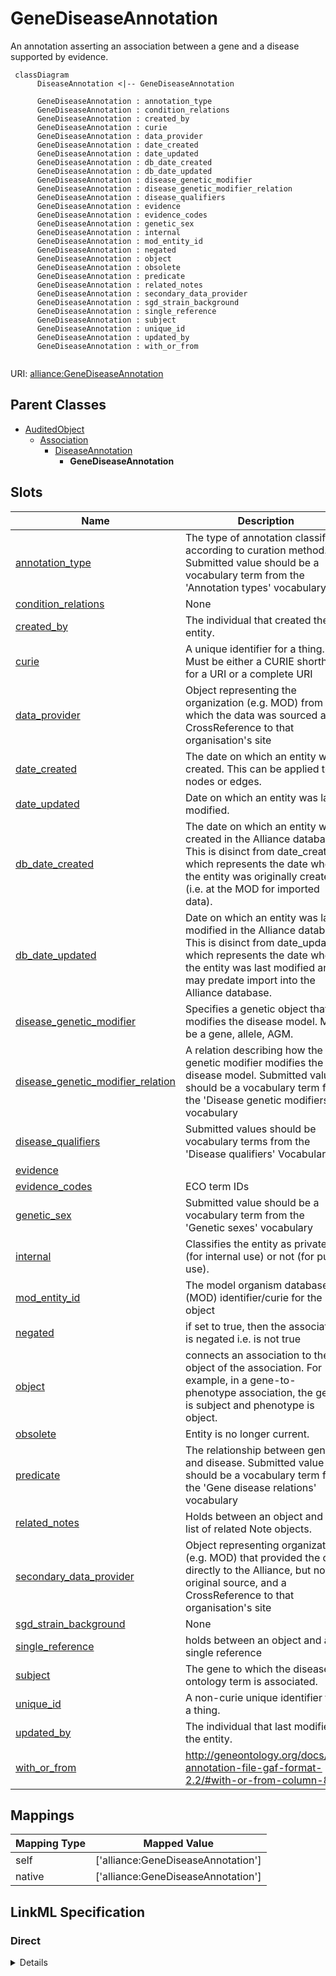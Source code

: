# GeneDiseaseAnnotation

An annotation asserting an association between a gene and a disease supported by evidence.


```mermaid
 classDiagram
      DiseaseAnnotation <|-- GeneDiseaseAnnotation
      
      GeneDiseaseAnnotation : annotation_type
      GeneDiseaseAnnotation : condition_relations
      GeneDiseaseAnnotation : created_by
      GeneDiseaseAnnotation : curie
      GeneDiseaseAnnotation : data_provider
      GeneDiseaseAnnotation : date_created
      GeneDiseaseAnnotation : date_updated
      GeneDiseaseAnnotation : db_date_created
      GeneDiseaseAnnotation : db_date_updated
      GeneDiseaseAnnotation : disease_genetic_modifier
      GeneDiseaseAnnotation : disease_genetic_modifier_relation
      GeneDiseaseAnnotation : disease_qualifiers
      GeneDiseaseAnnotation : evidence
      GeneDiseaseAnnotation : evidence_codes
      GeneDiseaseAnnotation : genetic_sex
      GeneDiseaseAnnotation : internal
      GeneDiseaseAnnotation : mod_entity_id
      GeneDiseaseAnnotation : negated
      GeneDiseaseAnnotation : object
      GeneDiseaseAnnotation : obsolete
      GeneDiseaseAnnotation : predicate
      GeneDiseaseAnnotation : related_notes
      GeneDiseaseAnnotation : secondary_data_provider
      GeneDiseaseAnnotation : sgd_strain_background
      GeneDiseaseAnnotation : single_reference
      GeneDiseaseAnnotation : subject
      GeneDiseaseAnnotation : unique_id
      GeneDiseaseAnnotation : updated_by
      GeneDiseaseAnnotation : with_or_from
      

```



URI: [alliance:GeneDiseaseAnnotation](http://alliancegenome.org/GeneDiseaseAnnotation)


## Parent Classes

* [AuditedObject](AuditedObject.md)
    * [Association](Association.md)
        * [DiseaseAnnotation](DiseaseAnnotation.md)
            * **GeneDiseaseAnnotation**




<!-- no inheritance hierarchy -->


## Slots

| Name | Description  |
| ---  | ---  |
| [annotation_type](annotation_type.md) | The type of annotation classified according to curation method. Submitted value should be a vocabulary term from the 'Annotation types' vocabulary |
| [condition_relations](condition_relations.md) | None |
| [created_by](created_by.md) | The individual that created the entity. |
| [curie](curie.md) | A unique identifier for a thing. Must be either a CURIE shorthand for a URI or a complete URI |
| [data_provider](data_provider.md) | Object representing the organization (e.g. MOD) from which the data was sourced and a CrossReference to that organisation's site |
| [date_created](date_created.md) | The date on which an entity was created. This can be applied to nodes or edges. |
| [date_updated](date_updated.md) | Date on which an entity was last modified. |
| [db_date_created](db_date_created.md) | The date on which an entity was created in the Alliance database.  This is disinct from date_created, which represents the date when the entity was originally created (i.e. at the MOD for imported data). |
| [db_date_updated](db_date_updated.md) | Date on which an entity was last modified in the Alliance database.  This is disinct from date_updated, which represents the date when the entity was last modified and may predate import into the Alliance database. |
| [disease_genetic_modifier](disease_genetic_modifier.md) | Specifies a genetic object that modifies the disease model. May be a gene, allele, AGM. |
| [disease_genetic_modifier_relation](disease_genetic_modifier_relation.md) | A relation describing how the genetic modifier modifies the disease model. Submitted value should be a vocabulary term from the 'Disease genetic modifiers' vocabulary |
| [disease_qualifiers](disease_qualifiers.md) | Submitted values should be vocabulary terms from the 'Disease qualifiers' Vocabulary |
| [evidence](evidence.md) |  |
| [evidence_codes](evidence_codes.md) | ECO term IDs |
| [genetic_sex](genetic_sex.md) | Submitted value should be a vocabulary term from the 'Genetic sexes' vocabulary |
| [internal](internal.md) | Classifies the entity as private (for internal use) or not (for public use). |
| [mod_entity_id](mod_entity_id.md) | The model organism database (MOD) identifier/curie for the object |
| [negated](negated.md) | if set to true, then the association is negated i.e. is not true |
| [object](object.md) | connects an association to the object of the association. For example, in a gene-to-phenotype association, the gene is subject and phenotype is object. |
| [obsolete](obsolete.md) | Entity is no longer current. |
| [predicate](predicate.md) | The relationship between gene and disease. Submitted value should be a vocabulary term from the 'Gene disease relations' vocabulary |
| [related_notes](related_notes.md) | Holds between an object and a list of related Note objects. |
| [secondary_data_provider](secondary_data_provider.md) | Object representing organization (e.g. MOD) that provided the data directly to the Alliance, but not the original source, and a CrossReference to that organisation's site |
| [sgd_strain_background](sgd_strain_background.md) | None |
| [single_reference](single_reference.md) | holds between an object and a single reference |
| [subject](subject.md) | The gene to which the disease ontology term is associated. |
| [unique_id](unique_id.md) | A non-curie unique identifier for a thing. |
| [updated_by](updated_by.md) | The individual that last modified the entity. |
| [with_or_from](with_or_from.md) | http://geneontology.org/docs/go-annotation-file-gaf-format-2.2/#with-or-from-column-8 |


## Mappings

| Mapping Type | Mapped Value |
| ---  | ---  |
| self | ['alliance:GeneDiseaseAnnotation'] |
| native | ['alliance:GeneDiseaseAnnotation'] |




## LinkML Specification

<!-- TODO: investigate https://stackoverflow.com/questions/37606292/how-to-create-tabbed-code-blocks-in-mkdocs-or-sphinx -->

### Direct

<details>
```yaml
name: GeneDiseaseAnnotation
description: An annotation asserting an association between a gene and a disease supported
  by evidence.
from_schema: https://github.com/alliance-genome/agr_persistent_schema/phenotypeAndDiseaseAnnotation.yaml
is_a: DiseaseAnnotation
slots:
- sgd_strain_background
slot_usage:
  subject:
    name: subject
    description: The gene to which the disease ontology term is associated.
    domain_of:
    - Association
    - VariantConsequence
    range: Gene
    required: true
  predicate:
    name: predicate
    description: The relationship between gene and disease. Submitted value should
      be a vocabulary term from the 'Gene disease relations' vocabulary
    domain_of:
    - Association
    - GeneToGeneOrthology
    range: VocabularyTerm
    required: true

```
</details>

### Induced

<details>
```yaml
name: GeneDiseaseAnnotation
description: An annotation asserting an association between a gene and a disease supported
  by evidence.
from_schema: https://github.com/alliance-genome/agr_persistent_schema/phenotypeAndDiseaseAnnotation.yaml
is_a: DiseaseAnnotation
slot_usage:
  subject:
    name: subject
    description: The gene to which the disease ontology term is associated.
    domain_of:
    - Association
    - VariantConsequence
    range: Gene
    required: true
  predicate:
    name: predicate
    description: The relationship between gene and disease. Submitted value should
      be a vocabulary term from the 'Gene disease relations' vocabulary
    domain_of:
    - Association
    - GeneToGeneOrthology
    range: VocabularyTerm
    required: true
attributes:
  sgd_strain_background:
    name: sgd_strain_background
    from_schema: https://github.com/alliance-genome/agr_persistent_schema/phenotypeAndDiseaseAnnotation.yaml
    alias: sgd_strain_background
    owner: GeneDiseaseAnnotation
    domain_of:
    - GenePhenotypeAnnotation
    - GeneDiseaseAnnotation
    range: AffectedGenomicModel
  curie:
    name: curie
    description: A unique identifier for a thing. Must be either a CURIE shorthand
      for a URI or a complete URI
    from_schema: https://github.com/alliance-genome/agr_curation_schema/core.yaml
    multivalued: false
    identifier: true
    alias: curie
    owner: GeneDiseaseAnnotation
    domain_of:
    - OntologyTerm
    - PhenotypeAnnotation
    - DiseaseAnnotation
    - BiologicalEntity
    - BiologicalEntityDTO
    - Chromosome
    - Assembly
    - Identifier
    - Figure
    - Image
    - Laboratory
    - InformationContentEntity
    - Reference
    - Resource
    - ModCorpusAssociation
    - GeneInteraction
    - ExpressionExperiment
    - GeneNomenclatureSet
    range: uriorcurie
  unique_id:
    name: unique_id
    description: A non-curie unique identifier for a thing.
    from_schema: https://github.com/alliance-genome/agr_curation_schema/core.yaml
    multivalued: false
    alias: unique_id
    owner: GeneDiseaseAnnotation
    domain_of:
    - DiseaseAnnotation
    - ExperimentalCondition
    - ConditionRelation
    - Person
    range: string
    required: false
  mod_entity_id:
    name: mod_entity_id
    description: The model organism database (MOD) identifier/curie for the object
    from_schema: https://github.com/alliance-genome/agr_curation_schema/core.yaml
    alias: mod_entity_id
    owner: GeneDiseaseAnnotation
    domain_of:
    - DiseaseAnnotation
    - DiseaseAnnotationDTO
    - Person
    range: string
  negated:
    name: negated
    description: if set to true, then the association is negated i.e. is not true
    from_schema: https://github.com/alliance-genome/agr_curation_schema/core.yaml
    alias: negated
    owner: GeneDiseaseAnnotation
    domain_of:
    - DiseaseAnnotation
    - DiseaseAnnotationDTO
    - ExpressionAnnotation
    range: boolean
  evidence_codes:
    name: evidence_codes
    description: ECO term IDs
    from_schema: https://github.com/alliance-genome/agr_curation_schema/core.yaml
    values_from:
    - ECO
    multivalued: true
    alias: evidence_codes
    owner: GeneDiseaseAnnotation
    domain_of:
    - DiseaseAnnotation
    range: ECOTerm
    required: true
  single_reference:
    name: single_reference
    description: holds between an object and a single reference
    from_schema: https://github.com/alliance-genome/agr_curation_schema/core.yaml
    multivalued: false
    alias: single_reference
    owner: GeneDiseaseAnnotation
    domain_of:
    - SourceVariantLocation
    - VariantLocation
    - PhenotypeAnnotation
    - DiseaseAnnotation
    - ConditionRelation
    - Figure
    - GeneToGeneOrthologyCurated
    - ExpressionExperiment
    - FunctionalGeneSet
    range: Reference
    required: true
  annotation_type:
    name: annotation_type
    description: The type of annotation classified according to curation method. Submitted
      value should be a vocabulary term from the 'Annotation types' vocabulary
    from_schema: https://github.com/alliance-genome/agr_persistent_schema/phenotypeAndDiseaseAnnotation.yaml
    alias: annotation_type
    owner: GeneDiseaseAnnotation
    domain_of:
    - DiseaseAnnotation
    range: VocabularyTerm
    required: false
  with_or_from:
    name: with_or_from
    description: http://geneontology.org/docs/go-annotation-file-gaf-format-2.2/#with-or-from-column-8
    from_schema: https://github.com/alliance-genome/agr_persistent_schema/phenotypeAndDiseaseAnnotation.yaml
    multivalued: true
    alias: with_or_from
    owner: GeneDiseaseAnnotation
    domain_of:
    - DiseaseAnnotation
    range: Gene
    required: false
  disease_qualifiers:
    name: disease_qualifiers
    description: Submitted values should be vocabulary terms from the 'Disease qualifiers'
      Vocabulary
    from_schema: https://github.com/alliance-genome/agr_persistent_schema/phenotypeAndDiseaseAnnotation.yaml
    domain: DiseaseAnnotation
    multivalued: true
    alias: disease_qualifiers
    owner: GeneDiseaseAnnotation
    domain_of:
    - DiseaseAnnotation
    range: VocabularyTerm
  condition_relations:
    name: condition_relations
    from_schema: https://github.com/alliance-genome/agr_persistent_schema/phenotypeAndDiseaseAnnotation.yaml
    multivalued: true
    alias: condition_relations
    owner: GeneDiseaseAnnotation
    domain_of:
    - PhenotypeAnnotation
    - DiseaseAnnotation
    - ExpressionExperiment
    range: ConditionRelation
  genetic_sex:
    name: genetic_sex
    description: Submitted value should be a vocabulary term from the 'Genetic sexes'
      vocabulary
    from_schema: https://github.com/alliance-genome/agr_persistent_schema/phenotypeAndDiseaseAnnotation.yaml
    alias: genetic_sex
    owner: GeneDiseaseAnnotation
    domain_of:
    - DiseaseAnnotation
    range: VocabularyTerm
    required: false
  related_notes:
    name: related_notes
    description: Holds between an object and a list of related Note objects.
    notes:
    - The original name suggested for this slot was simply notes, but I think that
      label is reserved in LinkML for internal descriptions of objects, hence the
      related_notes label used here.
    from_schema: https://github.com/alliance-genome/agr_curation_schema/core.yaml
    multivalued: true
    alias: related_notes
    owner: GeneDiseaseAnnotation
    domain_of:
    - Variant
    - DiseaseAnnotation
    - Gene
    - Antibody
    - ExpressionExperiment
    - ExpressionAnnotation
    range: Note
  data_provider:
    name: data_provider
    description: Object representing the organization (e.g. MOD) from which the data
      was sourced and a CrossReference to that organisation's site
    from_schema: https://github.com/alliance-genome/agr_curation_schema/core.yaml
    multivalued: false
    alias: data_provider
    owner: GeneDiseaseAnnotation
    domain_of:
    - DiseaseAnnotation
    - AffectedGenomicModel
    range: DataProvider
    required: true
  secondary_data_provider:
    name: secondary_data_provider
    description: Object representing organization (e.g. MOD) that provided the data
      directly to the Alliance, but not the original source, and a CrossReference
      to that organisation's site
    from_schema: https://github.com/alliance-genome/agr_curation_schema/core.yaml
    multivalued: false
    alias: secondary_data_provider
    owner: GeneDiseaseAnnotation
    domain_of:
    - DiseaseAnnotation
    range: DataProvider
  disease_genetic_modifier:
    name: disease_genetic_modifier
    description: Specifies a genetic object that modifies the disease model. May be
      a gene, allele, AGM.
    from_schema: https://github.com/alliance-genome/agr_persistent_schema/phenotypeAndDiseaseAnnotation.yaml
    alias: disease_genetic_modifier
    owner: GeneDiseaseAnnotation
    domain_of:
    - DiseaseAnnotation
    range: string
    required: false
  disease_genetic_modifier_relation:
    name: disease_genetic_modifier_relation
    description: A relation describing how the genetic modifier modifies the disease
      model. Submitted value should be a vocabulary term from the 'Disease genetic
      modifiers' vocabulary
    from_schema: https://github.com/alliance-genome/agr_persistent_schema/phenotypeAndDiseaseAnnotation.yaml
    alias: disease_genetic_modifier_relation
    owner: GeneDiseaseAnnotation
    domain_of:
    - DiseaseAnnotation
    range: VocabularyTerm
  subject:
    name: subject
    description: The gene to which the disease ontology term is associated.
    from_schema: https://github.com/alliance-genome/agr_curation_schema/core.yaml
    is_a: association_slot
    alias: subject
    owner: GeneDiseaseAnnotation
    domain_of:
    - Association
    - VariantConsequence
    range: Gene
    required: true
  predicate:
    name: predicate
    description: The relationship between gene and disease. Submitted value should
      be a vocabulary term from the 'Gene disease relations' vocabulary
    from_schema: https://github.com/alliance-genome/agr_curation_schema/core.yaml
    is_a: association_slot
    alias: predicate
    owner: GeneDiseaseAnnotation
    domain_of:
    - Association
    - GeneToGeneOrthology
    range: VocabularyTerm
    required: true
  object:
    name: object
    description: connects an association to the object of the association. For example,
      in a gene-to-phenotype association, the gene is subject and phenotype is object.
    from_schema: https://github.com/alliance-genome/agr_curation_schema/core.yaml
    exact_mappings:
    - biolink:object
    is_a: association_slot
    alias: object
    owner: GeneDiseaseAnnotation
    domain_of:
    - Association
    - VariantConsequence
    range: DOTerm
    required: true
  evidence:
    name: evidence
    description: ''
    from_schema: https://github.com/alliance-genome/agr_curation_schema/src/schema/reference
    multivalued: true
    alias: evidence
    owner: GeneDiseaseAnnotation
    domain_of:
    - AlleleGenerationMethodAssociation
    - Note
    - SlotAnnotation
    - Association
    range: InformationContentEntity
  created_by:
    name: created_by
    description: The individual that created the entity.
    from_schema: https://github.com/alliance-genome/agr_curation_schema/core.yaml
    domain: AuditedObject
    multivalued: false
    alias: created_by
    owner: GeneDiseaseAnnotation
    domain_of:
    - AuditedObject
    range: Person
  date_created:
    name: date_created
    description: The date on which an entity was created. This can be applied to nodes
      or edges.
    from_schema: https://github.com/alliance-genome/agr_curation_schema/core.yaml
    aliases:
    - creation_date
    exact_mappings:
    - dct:createdOn
    - WIKIDATA_PROPERTY:P577
    alias: date_created
    owner: GeneDiseaseAnnotation
    domain_of:
    - AuditedObject
    - AuditedObjectDTO
    range: datetime
  updated_by:
    name: updated_by
    description: The individual that last modified the entity.
    from_schema: https://github.com/alliance-genome/agr_curation_schema/core.yaml
    domain: AuditedObject
    multivalued: false
    alias: updated_by
    owner: GeneDiseaseAnnotation
    domain_of:
    - AuditedObject
    range: Person
  date_updated:
    name: date_updated
    description: Date on which an entity was last modified.
    from_schema: https://github.com/alliance-genome/agr_curation_schema/core.yaml
    aliases:
    - date_last_modified
    alias: date_updated
    owner: GeneDiseaseAnnotation
    domain_of:
    - AuditedObject
    - AuditedObjectDTO
    range: datetime
  db_date_created:
    name: db_date_created
    description: The date on which an entity was created in the Alliance database.  This
      is disinct from date_created, which represents the date when the entity was
      originally created (i.e. at the MOD for imported data).
    from_schema: https://github.com/alliance-genome/agr_curation_schema/core.yaml
    alias: db_date_created
    owner: GeneDiseaseAnnotation
    domain_of:
    - AuditedObject
    - AuditedObjectDTO
    range: datetime
  db_date_updated:
    name: db_date_updated
    description: Date on which an entity was last modified in the Alliance database.  This
      is disinct from date_updated, which represents the date when the entity was
      last modified and may predate import into the Alliance database.
    from_schema: https://github.com/alliance-genome/agr_curation_schema/core.yaml
    alias: db_date_updated
    owner: GeneDiseaseAnnotation
    domain_of:
    - AuditedObject
    - AuditedObjectDTO
    range: datetime
  internal:
    name: internal
    description: Classifies the entity as private (for internal use) or not (for public
      use).
    notes:
    - Default value is true.
    from_schema: https://github.com/alliance-genome/agr_curation_schema/core.yaml
    alias: internal
    owner: GeneDiseaseAnnotation
    domain_of:
    - AuditedObject
    - AuditedObjectDTO
    range: boolean
    required: true
  obsolete:
    name: obsolete
    description: Entity is no longer current.
    notes:
    - Obsolete entities are preserved in the database for posterity but should not
      be publicly displayed.
    from_schema: https://github.com/alliance-genome/agr_curation_schema/core.yaml
    alias: obsolete
    owner: GeneDiseaseAnnotation
    domain_of:
    - AuditedObject
    - AuditedObjectDTO
    range: boolean

```
</details>